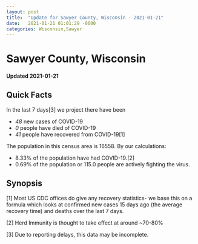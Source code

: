```yaml
---
layout: post
title:  "Update for Sawyer County, Wisconsin - 2021-01-21"
date:   2021-01-21 01:01:29 -0600
categories: Wisconsin,Sawyer
---
```


# Sawyer County, Wisconsin
#### Updated 2021-01-21

## Quick Facts

In the last 7 days[3] we project there have been
- *48* new cases of COVID-19
- *0* people have died of COVID-19
- *41* people have recovered from COVID-19[1]

The population in this census area is 16558. By our calculations:
- 8.33% of the population have had COVID-19.[2]
- 0.69% of the population or 115.0 people are actively fighting the virus.

## Synopsis




[1] Most US CDC offices do give any recovery statistics- we base this on a formula which looks at confirmed new cases
15 days ago (the average recovery time) and deaths over the last 7 days.

[2] Herd Immunity is thought to take effect at around ~70-80%

[3] Due to reporting delays, this data may be incomplete.
 
    
